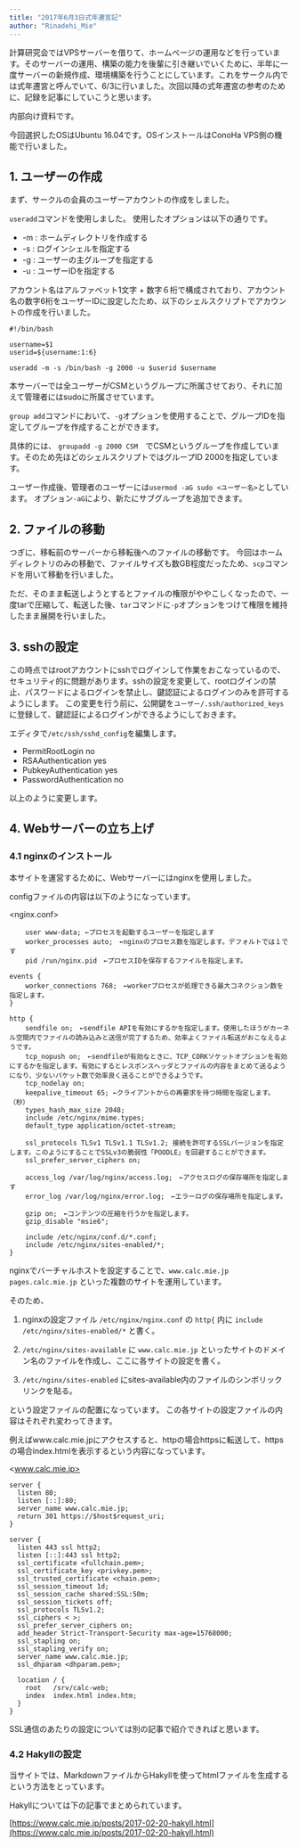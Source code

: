 ```yaml
---
title: "2017年6月3日式年遷宮記"
author: "Rinadehi_Mie"
---
```



計算研究会ではVPSサーバーを借りて、ホームページの運用などを行っています。そのサーバーの運用、構築の能力を後輩に引き継いでいくために、半年に一度サーバーの新規作成、環境構築を行うことにしています。これをサークル内では式年遷宮と呼んでいて、6/3に行いました。次回以降の式年遷宮の参考のために、記録を記事にしていこうと思います。

内部向け資料です。

今回選択したOSはUbuntu 16.04です。OSインストールはConoHa VPS側の機能で行いました。

## 1. ユーザーの作成

まず、サークルの会員のユーザーアカウントの作成をしました。

`useradd`コマンドを使用しました。
使用したオプションは以下の通りです。

* -m : ホームディレクトリを作成する
* -s : ログインシェルを指定する
* -g : ユーザーの主グループを指定する
* -u : ユーザーIDを指定する


アカウント名はアルファベット1文字 + 数字６桁で構成されており、アカウント名の数字6桁をユーザーIDに設定したため、以下のシェルスクリプトでアカウントの作成を行いました。 

```
#!/bin/bash

username=$1
userid=${username:1:6}

useradd -m -s /bin/bash -g 2000 -u $userid $username
```

本サーバーでは全ユーザーがCSMというグループに所属させており、それに加えて管理者にはsudoに所属させています。

`group add`コマンドにおいて、`-g`オプションを使用することで、グループIDを指定してグループを作成することができます。

具体的には、
`groupadd -g 2000 CSM`　でCSMというグループを作成しています。そのため先ほどのシェルスクリプトではグループID 2000を指定しています。

ユーザー作成後、管理者のユーザーには`usermod -aG sudo <ユーザー名>`としています。
オプション`-aG`により、新たにサブグループを追加できます。

## 2. ファイルの移動

つぎに、移転前のサーバーから移転後へのファイルの移動です。
今回はホームディレクトリのみの移動で、ファイルサイズも数GB程度だったため、`scp`コマンドを用いて移動を行いました。

ただ、そのまま転送しようとするとファイルの権限がややこしくなったので、一度tarで圧縮して、転送した後、`tar`コマンドに`-p`オプションをつけて権限を維持したまま展開を行いました。

## 3. sshの設定

この時点ではrootアカウントにsshでログインして作業をおこなっているので、セキュリティ的に問題があります。sshの設定を変更して、rootログインの禁止、パスワードによるログインを禁止し、鍵認証によるログインのみを許可するようにします。
この変更を行う前に、公開鍵を`ユーザー/.ssh/authorized_keys`に登録して、鍵認証によるログインができるようにしておきます。

エディタで`/etc/ssh/sshd_config`を編集します。

* PermitRootLogin no
* RSAAuthentication yes
* PubkeyAuthentication yes
* PasswordAuthentication no

以上のように変更します。

## 4. Webサーバーの立ち上げ

### 4.1 nginxのインストール

本サイトを運営するために、Webサーバーにはnginxを使用しました。

configファイルの内容は以下のようになっています。

<nginx.conf>

```
    user www-data; ←プロセスを起動するユーザーを指定します
    worker_processes auto;　←nginxのプロセス数を指定します。デフォルトでは１です
    pid /run/nginx.pid　←プロセスIDを保存するファイルを指定します。

events {
    worker_connections 768;　←workerプロセスが処理できる最大コネクション数を指定します。
}

http {
    sendfile on;　←sendfile APIを有効にするかを指定します。使用したほうがカーネル空間内でファイルの読み込みと送信が完了するため、効率よくファイル転送がおこなえるようです。
    tcp_nopush on;　←sendfileが有効なときに、TCP_CORKソケットオプションを有効にするかを指定します。有効にするとレスポンスヘッダとファイルの内容をまとめて送るようになり、少ないパケット数で効率良く送ることができるようです。
    tcp_nodelay on;
    keepalive_timeout 65; ←クライアントからの再要求を待つ時間を指定します。（秒）
    types_hash_max_size 2048;
    include /etc/nginx/mime.types;
    default_type application/octet-stream;

    ssl_protocols TLSv1 TLSv1.1 TLSv1.2; 接続を許可するSSLバージョンを指定します。このようにすることでSSLv3の脆弱性「POODLE」を回避することができます。
    ssl_prefer_server_ciphers on;

    access_log /var/log/nginx/access.log;　←アクセスログの保存場所を指定します
    error_log /var/log/nginx/error.log;　←エラーログの保存場所を指定します。

    gzip on;　←コンテンツの圧縮を行うかを指定します。
    gzip_disable "msie6";

    include /etc/nginx/conf.d/*.conf;
    include /etc/nginx/sites-enabled/*;
}

```
nginxでバーチャルホストを設定することで、`www.calc.mie.jp` `pages.calc.mie.jp` といった複数のサイトを運用しています。

そのため、

1. nginxの設定ファイル `/etc/nginx/nginx.conf` の
`http{` 内に `include /etc/nginx/sites-enabled/*` と書く。

1. `/etc/nginx/sites-available` に `www.calc.mie.jp` といったサイトのドメイン名のファイルを作成し、ここに各サイトの設定を書く。

1. `/etc/nginx/sites-enabled` にsites-available内のファイルのシンボリックリンクを貼る。

という設定ファイルの配置になっています。
この各サイトの設定ファイルの内容はそれぞれ変わってきます。
<!--
<calc.mie.jp>
```
server { ←80番ポート（HTTP)のアクセスをhttpsにリダイレクトする
  listen 80;
  listen [::]:80;
  server_name calc.mie.jp;
  return 301 https://$host$request_uri;
}

server {
  listen 443 ssl http2;
  listen [::]:443 ssl http2;
  ssl_certificate <fullchain.pemの場所>;
  ssl_certificate_key <privkey.pemの場所>;
  ssl_trusted_certificate <chain.pemの場所>;
  ssl_session_timeout 1d;
  ssl_session_cache shared:SSL:50m;
  ssl_session_tickets off;
  ssl_protocols TLSv1.2;
  ssl_ciphers 'ECDHE-ECDSA-AES256-GCM-SHA384:ECDHE-RSA-AES256-GCM-SHA384:ECDHE-ECDSA-CHACHA20-POLY1305:ECDHE-RSA-CHACHA20-POLY1305:ECDHE-ECDSA-AES128-GCM-SHA256:ECDHE-RSA-AES128-GCM-SHA256:E\
CDHE-ECDSA-AES256-SHA384:ECDHE-RSA-AES256-SHA384:ECDHE-ECDSA-AES128-SHA256:ECDHE-RSA-AES128-SHA256';
  ssl_prefer_server_ciphers on;
  add_header Strict-Transport-Security max-age=15768000;
  ssl_stapling on;
  ssl_stapling_verify on;
  server_name calc.mie.jp;
  ssl_dhparam <dhparam.pemの場所>;

  return 302 https://www.calc.mie.jp$request_uri;
}
```
-->
例えばwww.calc.mie.jpにアクセスすると、httpの場合httpsに転送して、httpsの場合index.htmlを表示するという内容になっています。

<www.calc.mie.jp>

```
server {
  listen 80;
  listen [::]:80;
  server_name www.calc.mie.jp;
  return 301 https://$host$request_uri;
}

server {
  listen 443 ssl http2;
  listen [::]:443 ssl http2;
  ssl_certificate <fullchain.pem>;
  ssl_certificate_key <privkey.pem>;
  ssl_trusted_certificate <chain.pem>;
  ssl_session_timeout 1d;
  ssl_session_cache shared:SSL:50m;
  ssl_session_tickets off;
  ssl_protocols TLSv1.2;
  ssl_ciphers < >;
  ssl_prefer_server_ciphers on;
  add_header Strict-Transport-Security max-age=15768000;
  ssl_stapling on;
  ssl_stapling_verify on;
  server_name www.calc.mie.jp;
  ssl_dhparam <dhparam.pem>;

  location / {
    root   /srv/calc-web;
    index  index.html index.htm;
  }
}
```
<!--
<pages.calc.mie.jp>
```
server {
  listen 80;
  listen [::]:80;
  server_name pages.calc.mie.jp;
  return 301 https://$host$request_uri;
}

server {
  listen 443 ssl http2;
  listen [::]:443 ssl http2;
  ssl_certificate <fullchain.pem>;
  ssl_certificate_key <privkey.pem>;
  ssl_trusted_certificate <chain.pem>;
  ssl_session_timeout 1d;
  ssl_session_cache shared:SSL:50m;
  ssl_session_tickets off;
  ssl_protocols TLSv1.2;
  ssl_ciphers < >;
  ssl_prefer_server_ciphers on;
  add_header Strict-Transport-Security max-age=15768000;
  ssl_stapling on;
  ssl_stapling_verify on;
  server_name pages.calc.mie.jp;
  ssl_dhparam <dhparam.pem>;

  location / {
    return 302 https://www.calc.mie.jp;
  }

  location ~ ^/(.+) {
    root   /home/pages;
    index  index.html index.htm;
  }
}
```
<static.calc.mie.jp>
```
server {
  listen 80;
  server_name static.calc.mie.jp;

  location / {
    add_header Access-Control-Allow-Origin *;
    add_header Access-Control-Allow-Methods "POST, GET, OPTIONS";
    add_header Access-Control-Allow-Headers "Origin, Authorization, Accept";
    add_header Access-Control-Allow-Credentials true;
    root /home/static;
    index index.html index.html;
  }
}
```
-->

SSL通信のあたりの設定については別の記事で紹介できればと思います。

### 4.2 Hakyllの設定

当サイトでは、MarkdownファイルからHakyllを使ってhtmlファイルを生成するという方法をとっています。

Hakyllについては下の記事でまとめられています。

[https://www.calc.mie.jp/posts/2017-02-20-hakyll.html](https://www.calc.mie.jp/posts/2017-02-20-hakyll.html)
